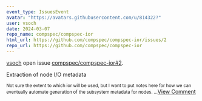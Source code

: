 ```yaml
---
event_type: IssuesEvent
avatar: "https://avatars.githubusercontent.com/u/814322?"
user: vsoch
date: 2024-03-07
repo_name: compspec/compspec-ior
html_url: https://github.com/compspec/compspec-ior/issues/2
repo_url: https://github.com/compspec/compspec-ior
---
```


<a href='https://github.com/vsoch' target='_blank'>vsoch</a> open issue <a href='https://github.com/compspec/compspec-ior/issues/2' target='_blank'>compspec/compspec-ior#2</a>.

<p>Extraction of node I/O metadata</p><small>Not sure the extent to which ior will be used, but I want to put notes here for how we can eventually automate generation of the subsystem metadata for nodes. ...</small><a href='https://github.com/compspec/compspec-ior/issues/2' target='_blank'>View Comment</a>